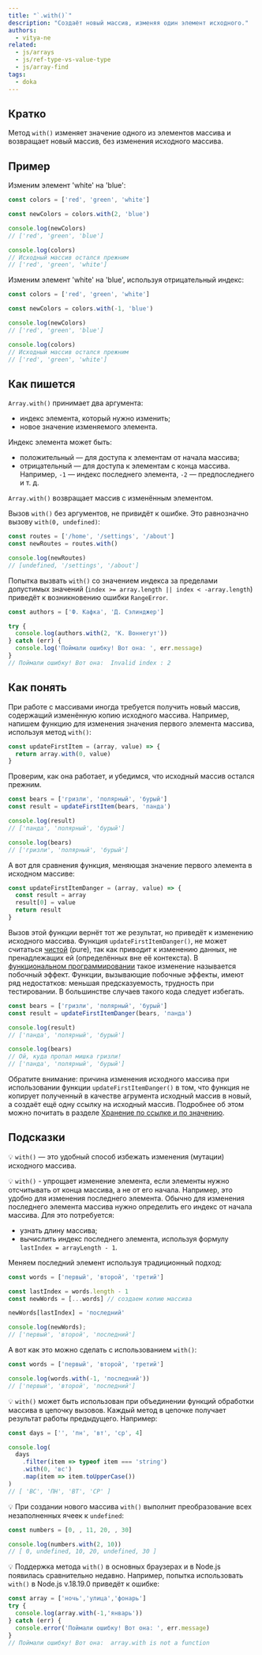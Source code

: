 ```yaml
---
title: "`.with()`"
description: "Создаёт новый массив, изменяя один элемент исходного."
authors:
  - vitya-ne
related:
  - js/arrays
  - js/ref-type-vs-value-type
  - js/array-find
tags:
  - doka
---
```


## Кратко

Метод `with()` изменяет значение одного из элементов массива и возвращает новый массив, без изменения исходного массива.

## Пример

Изменим элемент 'white' на 'blue':

```js
const colors = ['red', 'green', 'white']

const newColors = colors.with(2, 'blue')

console.log(newColors)
// ['red', 'green', 'blue']

console.log(colors)
// Исходный массив остался прежним
// ['red', 'green', 'white']
```

Изменим элемент 'white' на 'blue', используя отрицательный индекс:

```js
const colors = ['red', 'green', 'white']

const newColors = colors.with(-1, 'blue')

console.log(newColors)
// ['red', 'green', 'blue']

console.log(colors)
// Исходный массив остался прежним
// ['red', 'green', 'white']
```

## Как пишется

`Array.with()` принимает два аргумента:

- индекс элемента, который нужно изменить;
- новое значение изменяемого элемента.

Индекс элемента может быть:

- положительный — для доступа к элементам от начала массива;
- отрицательный — для доступа к элементам с конца массива. Например, `-1` — индекс последнего элемента, `-2` — предпоследнего и т. д.

`Array.with()` возвращает массив с изменённым элементом.

Вызов `with()` без аргументов, не привидёт к ошибке. Это равнозначно вызову `with(0, undefined)`:

```js
const routes = ['/home', '/settings', '/about']
const newRoutes = routes.with()

console.log(newRoutes)
// [undefined, '/settings', '/about']
```

Попытка вызвать `with()` со значением индекса за пределами допустимых значений (`index >= array.length || index < -array.length`) приведёт к возникновению ошибки `RangeError`.

```js
const authors = ['Ф. Кафка', 'Д. Сэлинджер']

try {
  console.log(authors.with(2, 'К. Воннегут'))
} catch (err) {
  console.log('Поймали ошибку! Вот она: ', err.message)
}
// Поймали ошибку! Вот она:  Invalid index : 2
```

## Как понять

При работе с массивами иногда требуется получить новый массив, содержащий изменённую копию исходного массива. Например, напишем функцию для изменения значения первого элемента массива, используя метод `with()`:

```js
const updateFirstItem = (array, value) => {
  return array.with(0, value)
}
```

Проверим, как она работает, и убедимся, что исходный массив остался прежним.

```js
const bears = ['гризли', 'полярный', 'бурый']
const result = updateFirstItem(bears, 'панда')

console.log(result)
// ['панда', 'полярный', 'бурый']

console.log(bears)
// ['гризли', 'полярный', 'бурый']
```

А вот для сравнения функция, меняющая значение первого элемента в исходном массиве:

```js
const updateFirstItemDanger = (array, value) => {
  const result = array
  result[0] = value
  return result
}
```

Вызов этой функции вернёт тот же результат, но приведёт к изменению исходного массива. Функция `updateFirstItemDanger()`, не может считаться [чистой](/tools/fp/#chistye-funkcii-i-pobochnye-effekty) (pure), так как приводит к изменению данных, не пренадлежащих ей (определённых вне её контекста). В [функциональном программировании](/tools/fp/) такое изменение называется побочный эффект. Функции, вызывающие побочные эффекты, имеют ряд недостатков: меньшая предсказуемость, трудность при тестировании. В большинстве случаев такого кода следует избегать.

```js
const bears = ['гризли', 'полярный', 'бурый']
const result = updateFirstItemDanger(bears, 'панда')

console.log(result)
// ['панда', 'полярный', 'бурый']

console.log(bears)
// Ой, куда пропал мишка гризли!
// ['панда', 'полярный', 'бурый']
```

Обратите внимание: причина изменения исходного массива при использовании функции `updateFirstItemDanger()` в том, что функция не копирует полученный в качестве агрумента исходный массив в новый, а создаёт ещё одну ссылку на исходный массив. Подробнее об этом можно почитать в разделе [Хранение по ссылке и по значению](/js/ref-type-vs-value-type/#mutacii-i-neizmenyaemost).

## Подсказки

💡 `with()` — это удобный способ избежать изменения (мутации) исходного массива.

💡 `with()` - упрощает изменение элемента, если элементы нужно отсчитывать от конца массива, а не от его начала. Например, это удобно для изменения последнего элемента.  Обычно для изменения последнего элемента массива нужно определить его индекс от начала массива. Для это потребуется:

- узнать длину массива;
- вычислить индекс последнего элемента, используя формулу `lastIndex = arrayLength - 1`.

Меняем последний элемент используя традиционный подход:

```js
const words = ['первый', 'второй', 'третий']

const lastIndex = words.length - 1
const newWords = [...words] // создаем копию массива

newWords[lastIndex] = 'последний'

console.log(newWords);
// ['первый', 'второй', 'последний']
```

А вот как это можно сделать с использованием `with()`:

```js
const words = ['первый', 'второй', 'третий']

console.log(words.with(-1, 'последний'))
// ['первый', 'второй', 'последний']
```

💡 `with()` может быть использован при объединении функций обработки массива в цепочку вызовов. Каждый метод в цепочке получает результат работы предыдущего. Например:

```js
const days = ['', 'пн', 'вт', 'ср', 4]

console.log(
  days
    .filter(item => typeof item === 'string')
    .with(0, 'вс')
    .map(item => item.toUpperCase())
)
// [ 'ВС', 'ПН', 'ВТ', 'СР' ]
```

💡 При создании нового массива `with()` выполнит преобразование всех незаполненных ячеек к `undefined`:

```js
const numbers = [0, , 11, 20, , 30]

console.log(numbers.with(2, 10))
// [ 0, undefined, 10, 20, undefined, 30 ]
```

💡 Поддержка метода `with()` в основных браузерах и в Node.js появилась сравнительно недавно. Например, попытка использовать `with()` в Node.js v.18.19.0 приведёт к ошибке:

```js
const array = ['ночь','улица','фонарь']
try {
  console.log(array.with(-1,'январь'))
} catch (err) {
  console.error('Поймали ошибку! Вот она: ', err.message)
}
// Поймали ошибку! Вот она:  array.with is not a function
```
